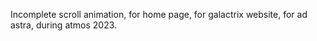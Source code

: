 Incomplete scroll animation, for home page, for galactrix website, for ad astra, during atmos 2023.

